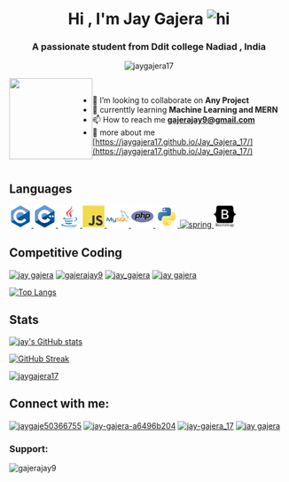 <h1 align="center">Hi , I'm Jay Gajera  <img width="40" height="40" src="https://user-images.githubusercontent.com/1303154/88677602-1635ba80-d120-11ea-84d8-d263ba5fc3c0.gif" width="28px" alt="hi"</h1>
<h3 align="center">A passionate student from Ddit college Nadiad , India</h3>
<p align="center"> <img src="https://komarev.com/ghpvc/?username=jaygajera17&label=Profile%20views&color=0e75b6&style=for-the-badge" alt="jaygajera17" /> </p>
<img align="left" width="150" height="146" src="https://github.com/M0nica/M0nica/blob/main/octomonica/m0nica-octocat-rotating.gif?raw=true"></a>
<br>

- 👯 I’m looking to collaborate on **Any Project**
- 🏫 currenttly learning  **Machine Learning and MERN**
- 📫 How to reach me **gajerajay9@gmail.com**
- 📄 more about me [https://jaygajera17.github.io/Jay_Gajera_17/](https://jaygajera17.github.io/Jay_Gajera_17/)
<br></br>
## Languages
 <a href="https://www.cprogramming.com/" target="_blank" rel="noreferrer"> <img src="https://raw.githubusercontent.com/devicons/devicon/master/icons/c/c-original.svg" alt="c" width="40" height="40"/> </a> <a href="https://www.w3schools.com/cpp/" target="_blank" rel="noreferrer"> <img src="https://raw.githubusercontent.com/devicons/devicon/master/icons/cplusplus/cplusplus-original.svg" alt="cplusplus" width="40" height="40"/> </a> <a href="https://www.java.com" target="_blank" rel="noreferrer"> <img src="https://raw.githubusercontent.com/devicons/devicon/master/icons/java/java-original.svg" alt="java" width="40" height="40"/> </a> <a href="https://developer.mozilla.org/en-US/docs/Web/JavaScript" target="_blank" rel="noreferrer"> <img src="https://raw.githubusercontent.com/devicons/devicon/master/icons/javascript/javascript-original.svg" alt="javascript" width="40" height="40"/> </a> <a href="https://www.mysql.com/" target="_blank" rel="noreferrer"> <img src="https://raw.githubusercontent.com/devicons/devicon/master/icons/mysql/mysql-original-wordmark.svg" alt="mysql" width="40" height="40"/> </a> <a href="https://www.php.net" target="_blank" rel="noreferrer"> <img src="https://raw.githubusercontent.com/devicons/devicon/master/icons/php/php-original.svg" alt="php" width="40" height="40"/> </a> <a href="https://www.python.org" target="_blank" rel="noreferrer"> <img src="https://raw.githubusercontent.com/devicons/devicon/master/icons/python/python-original.svg" alt="python" width="40" height="40"/> </a> <a href="https://spring.io/" target="_blank" rel="noreferrer"> <img src="https://www.vectorlogo.zone/logos/springio/springio-icon.svg" alt="spring" width="40" height="40"/> </a> <a href="https://getbootstrap.com" target="_blank" rel="noreferrer"> <img src="https://raw.githubusercontent.com/devicons/devicon/master/icons/bootstrap/bootstrap-plain-wordmark.svg" alt="bootstrap" width="40" height="40"/> <br></a> 

## Competitive Coding 
<a href="https://www.leetcode.com/Jay_Gajera" target="blank"><img align="center" src="https://raw.githubusercontent.com/rahuldkjain/github-profile-readme-generator/master/src/images/icons/Social/leet-code.svg" alt="jay gajera" height="30" width="40" /></a>
<a href="https://auth.geeksforgeeks.org/user/gajerajay9" target="blank"><img align="center" src="https://raw.githubusercontent.com/rahuldkjain/github-profile-readme-generator/master/src/images/icons/Social/geeks-for-geeks.svg" alt="gajerajay9" height="30" width="40" /></a>
<a href="https://www.codechef.com/users/jay_gajera" target="blank"><img align="center" src="https://cdn.jsdelivr.net/npm/simple-icons@3.1.0/icons/codechef.svg" alt="jay_gajera" height="30" width="40" /></a>
<a href="https://www.hackerrank.com/jay gajera" target="blank"><img align="center" src="https://raw.githubusercontent.com/rahuldkjain/github-profile-readme-generator/master/src/images/icons/Social/hackerrank.svg" alt="jay gajera" height="30" width="40" /></a>

</p>

[![Top Langs](https://github-readme-stats.vercel.app/api/top-langs/?username=jaygajera17&layout=compact)](https://github.com/jaygajera17/github-readme-stats)

## Stats
[![jay's GitHub stats](https://github-readme-stats.vercel.app/api?username=jaygajera17&show_icons=true&theme=radical)](https://github.com/jaygajera17/github-readme-stats)

[![GitHub Streak](https://github-readme-streak-stats.herokuapp.com?user=jaygajera17&theme=monokai&date_format=j%20M%5B%20Y%5D)](https://git.io/streak-stats)


<!---![](https://activity-graph.herokuapp.com/graph?username=jaygajera17&theme=react-dark&area=true)--->
<p align="left"> <a href="https://github.com/ryo-ma/github-profile-trophy"><img src="https://github-profile-trophy.vercel.app/?username=jaygajera17" alt="jaygajera17" /></a> </p>


## Connect with me:
<p align="left">
<a href="https://twitter.com/Jay_Gajera17" target="blank"><img align="center" src="https://raw.githubusercontent.com/rahuldkjain/github-profile-readme-generator/master/src/images/icons/Social/twitter.svg" alt="jaygaje50366755" height="30" width="40" /></a>
<a href="https://linkedin.com/in/jay-gajera-a6496b204" target="blank"><img align="center" src="https://raw.githubusercontent.com/rahuldkjain/github-profile-readme-generator/master/src/images/icons/Social/linked-in-alt.svg" alt="jay-gajera-a6496b204" height="30" width="40" /></a>
<a href="https://instagram.com/jay_gajera_17" target="blank"><img align="center" src="https://raw.githubusercontent.com/rahuldkjain/github-profile-readme-generator/master/src/images/icons/Social/instagram.svg" alt="jay-gajera_17" height="30" width="40" /></a>
<a href="https://www.youtube.com/channel/UCtQGWR3bIlLV2GFDF3aeJqw" target="blank"><img align="center" src="https://raw.githubusercontent.com/rahuldkjain/github-profile-readme-generator/master/src/images/icons/Social/youtube.svg" alt="jay gajera" height="30" width="40" /></a>



<h3 align="left">Support:</h3>
<p><a href="https://www.buymeacoffee.com/gajerajay9I"> <img align="left" src="https://cdn.buymeacoffee.com/buttons/v2/default-yellow.png" height="50" width="210" alt="gajerajay9" /></a></p><br><br>
